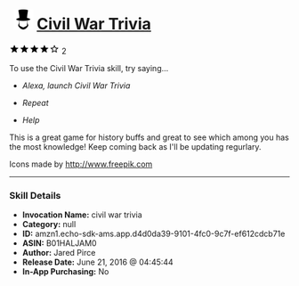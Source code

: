 # &nbsp;<img src="skill_icon" alt="Civil War Trivia icon" width="36"> [Civil War Trivia](http://alexa.amazon.com/#skills/amzn1.echo-sdk-ams.app.d4d0da39-9101-4fc0-9c7f-ef612cdcb71e)
![4 stars](../../images/ic_star_black_18dp_1x.png)![4 stars](../../images/ic_star_black_18dp_1x.png)![4 stars](../../images/ic_star_black_18dp_1x.png)![4 stars](../../images/ic_star_black_18dp_1x.png)![4 stars](../../images/ic_star_border_black_18dp_1x.png) 2

To use the Civil War Trivia skill, try saying...

* *Alexa, launch Civil War Trivia*

* *Repeat*

* *Help*

This is a great game for history buffs and great to see which among you has the most knowledge! Keep coming back as I'll be updating regurlary. 

Icons made by http://www.freepik.com

***

### Skill Details

* **Invocation Name:** civil war trivia
* **Category:** null
* **ID:** amzn1.echo-sdk-ams.app.d4d0da39-9101-4fc0-9c7f-ef612cdcb71e
* **ASIN:** B01HALJAM0
* **Author:** Jared Pirce
* **Release Date:** June 21, 2016 @ 04:45:44
* **In-App Purchasing:** No
